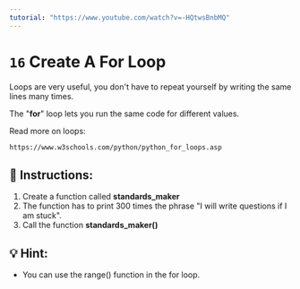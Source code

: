 ```yaml
---
tutorial: "https://www.youtube.com/watch?v=-HQtwsBnbMQ"
---
```


# `16` Create A For Loop

Loops are very useful, you don't have to repeat yourself by writing the same lines many times.

The "**for**" loop lets you run the same code for different values.

Read more on loops:
```sh
https://www.w3schools.com/python/python_for_loops.asp
```

## 📝 Instructions:

1. Create a function called **standards_maker**
2. The function has to print 300 times the phrase "I will write questions if I am stuck".
3. Call the function **standards_maker()**

## 💡 Hint:

- You can use the range() function in the for loop.
